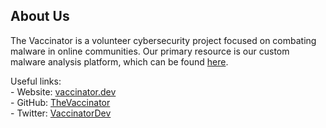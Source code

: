## About Us

The Vaccinator is a volunteer cybersecurity project focused on combating malware in online communities.
Our primary resource is our custom malware analysis platform, which can be found [here](https://sketchy.tel/).

Useful links: <br>
\- Website: [vaccinator.dev](https://vaccinator.dev) <br>
\- GitHub: [TheVaccinator](https://github.com/TheVaccinator) <br>
\- Twitter: [VaccinatorDev](https://twitter.com/VaccinatorDev)
